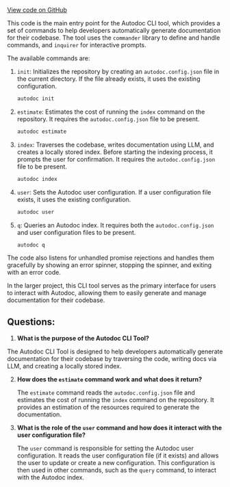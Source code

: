 [View code on GitHub](https://github.com/context-labs/autodoc/src\index.ts)

This code is the main entry point for the Autodoc CLI tool, which provides a set of commands to help developers automatically generate documentation for their codebase. The tool uses the `commander` library to define and handle commands, and `inquirer` for interactive prompts.

The available commands are:

1. `init`: Initializes the repository by creating an `autodoc.config.json` file in the current directory. If the file already exists, it uses the existing configuration.
   ```bash
   autodoc init
   ```

2. `estimate`: Estimates the cost of running the `index` command on the repository. It requires the `autodoc.config.json` file to be present.
   ```bash
   autodoc estimate
   ```

3. `index`: Traverses the codebase, writes documentation using LLM, and creates a locally stored index. Before starting the indexing process, it prompts the user for confirmation. It requires the `autodoc.config.json` file to be present.
   ```bash
   autodoc index
   ```

4. `user`: Sets the Autodoc user configuration. If a user configuration file exists, it uses the existing configuration.
   ```bash
   autodoc user
   ```

5. `q`: Queries an Autodoc index. It requires both the `autodoc.config.json` and user configuration files to be present.
   ```bash
   autodoc q
   ```

The code also listens for unhandled promise rejections and handles them gracefully by showing an error spinner, stopping the spinner, and exiting with an error code.

In the larger project, this CLI tool serves as the primary interface for users to interact with Autodoc, allowing them to easily generate and manage documentation for their codebase.
## Questions: 
 1. **What is the purpose of the Autodoc CLI Tool?**

   The Autodoc CLI Tool is designed to help developers automatically generate documentation for their codebase by traversing the code, writing docs via LLM, and creating a locally stored index.

2. **How does the `estimate` command work and what does it return?**

   The `estimate` command reads the `autodoc.config.json` file and estimates the cost of running the `index` command on the repository. It provides an estimation of the resources required to generate the documentation.

3. **What is the role of the `user` command and how does it interact with the user configuration file?**

   The `user` command is responsible for setting the Autodoc user configuration. It reads the user configuration file (if it exists) and allows the user to update or create a new configuration. This configuration is then used in other commands, such as the `query` command, to interact with the Autodoc index.